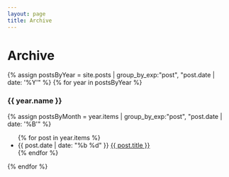 ```yaml
---
layout: page
title: Archive
---
```

# Archive

{% assign postsByYear = site.posts | group_by_exp:"post", "post.date | date: '%Y'" %}
{% for year in postsByYear %}
  <h3>{{ year.name }}</h3>
  {% assign postsByMonth = year.items | group_by_exp:"post", "post.date | date: '%B'" %}
<ul>
  {% for post in year.items %}
    <li>{{ post.date | date: "%b %d" }}
      <a href="{{ post.url }}">{{ post.title }}</a>
    </li>
  {% endfor %}
</ul>
{% endfor %}